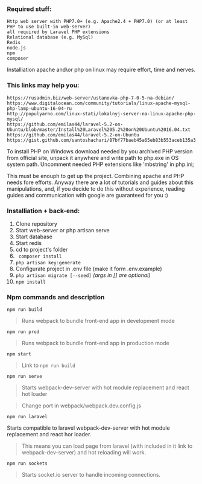 ### Required stuff:

```
Http web server with PHP7.0+ (e.g. Apache2.4 + PHP7.0) (or at least PHP to use built-in web-server)
all required by Laravel PHP extensions
Relational database (e.g. MySql)
Redis
node.js
npm
composer
```

Installiation apache and\or php on linux may require effort, time and nerves.

### This links may help you:

```
https://rusadmin.biz/web-server/ustanovka-php-7-0-5-na-debian/
https://www.digitalocean.com/community/tutorials/linux-apache-mysql-php-lamp-ubuntu-16-04-ru
http://populyarno.com/linux-stati/lokalnyj-server-na-linux-apache-php-mysql/
https://github.com/emilas44/laravel-5.2-on-Ubuntu/blob/master/Install%20Laravel%205.2%20on%20Ubuntu%2016.04.txt
https://github.com/emilas44/laravel-5.2-on-Ubuntu
https://gist.github.com/santoshachari/87bf77baeb45a65eb83b553aceb135a3
```

To install PHP on Windows download needed by you archived PHP version from official site, unpack it anywhere and write path to php.exe in OS system path. Uncomment needed PHP extensions like 'mbstring' in php.ini;

This must be enouph to get up the project.
Combining apache and PHP needs fore efforts. Anyway there are a lot of tutorials and guides about this manipulations, and, if you decide to do this without experience, reading guides and communication with google are guaranteed for you :)

### Installiation + back-end:

1. Clone repository
2. Start web-server or php artisan serve
3. Start database
4. Start redis
5. cd to project's folder
6. ``` composer install```
7. ```php artisan key:generate```
8. Configurate project in .env file (make it form .env.example)
9. ```php artisan migrate [--seed]``` *(args in [] are optional)*
10. ```npm install```

### Npm commands and description

```npm run build```

>Runs webpack to bundle front-end app in development mode

```npm run prod```

>Runs webpack to bundle front-end app in production mode

```npm start ```

> Link to `npm run build`

```npm run serve```

>Starts webpack-dev-server with hot module replacement and react hot loader

>Change port in webpack/webpack.dev.config.js


```npm run laravel```
>
Starts compatible to laravel webpack-dev-server with hot module replacement and react hor loader.

>This means you can load page from laravel (with included in it link to webpack-dev-server) and hot reloading will work.


```npm run sockets```

> Starts socket.io server to handle incoming connections.
